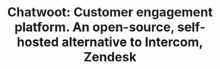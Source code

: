---
name: chatwoot

host: chatwoot.com
origin: https://chatwoot.com
pathname: /
search: 
href: https://chatwoot.com/
title: >-
  Chatwoot: Customer engagement platform. An open-source, self-hosted
  alternative to Intercom, Zendesk

ogTitle: ''

twitterTitle: ''

description: >-
  Chatwoot is an open-source as well as cloud-based customer engagement
  platform. Manage all of your customer conversation channels from one place.

ogDescription: >-
  Chatwoot is an open-source as well as cloud-based customer engagement
  platform. Manage all of your customer conversation channels from one place.

image: https://www.chatwoot.com/images/preview.png
ogImage: https://www.chatwoot.com/images/preview.png
twitterImage: https://www.chatwoot.com/images/preview.png
keywords: 
logo: 
---